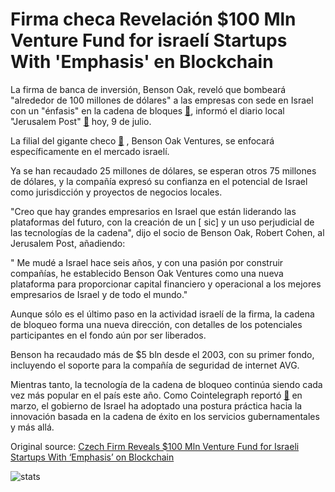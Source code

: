 # Firma checa Revelación $100 Mln Venture Fund for israelí Startups With 'Emphasis' en Blockchain

La firma de banca de inversión, Benson Oak, reveló que bombeará "alrededor de 100 millones de dólares" a las empresas con sede en Israel con un "énfasis" en la cadena de bloques  [🔗](https://cointelegraph.com/tags/blockchain), informó el diario local "Jerusalem Post"  [🔗](https://www.jpost.com/Israel-News/Benson-Oak-sets-up-Israeli-tech-fund-561983)  hoy, 9 de julio.

La filial del gigante checo  [🔗](https://cointelegraph.com/tags/czech-republic) , Benson Oak Ventures, se enfocará específicamente en el mercado israelí.

Ya se han recaudado 25 millones de dólares, se esperan otros 75 millones de dólares, y la compañía expresó su confianza en el potencial de Israel como jurisdicción y proyectos de negocios locales.

"Creo que hay grandes empresarios en Israel que están liderando las plataformas del futuro, con la creación de un [ sic\] y un uso perjudicial de las tecnologías de la cadena", dijo el socio de Benson Oak, Robert Cohen, al Jerusalem Post, añadiendo:

" Me mudé a Israel hace seis años, y con una pasión por construir compañías, he establecido Benson Oak Ventures como una nueva plataforma para proporcionar capital financiero y operacional a los mejores empresarios de Israel y de todo el mundo."

Aunque sólo es el último paso en la actividad israelí de la firma, la cadena de bloqueo forma una nueva dirección, con detalles de los potenciales participantes en el fondo aún por ser liberados.

Benson ha recaudado más de $5 bln desde el 2003, con su primer fondo, incluyendo el soporte para la compañía de seguridad de internet AVG.

Mientras tanto, la tecnología de la cadena de bloqueo continúa siendo cada vez más popular en el país este año. Como Cointelegraph reportó  [🔗](https://cointelegraph.com/news/blockchain-technology-takes-hold-in-israel-expert-take)  en marzo, el gobierno de Israel ha adoptado una postura práctica hacia la innovación basada en la cadena de éxito en los servicios gubernamentales y más allá.

Original source: [Czech Firm Reveals $100 Mln Venture Fund for Israeli Startups With ‘Emphasis’ on Blockchain](https://cointelegraph.com/news/czech-firm-reveals-100-mln-venture-fund-for-israeli-startups-with-emphasis-on-blockchain)

![stats](https://c.statcounter.com/11760860/0/a89fa40b/1/ "stats")

